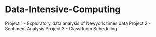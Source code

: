 # Data-Intensive-Computing
Project 1 - Exploratory data analysis of Newyork times data
Project 2 - Sentiment Analysis
Project 3 - ClassRoom Scheduling
